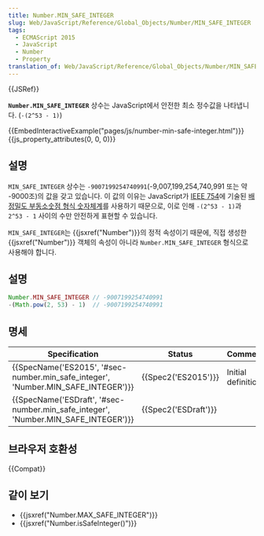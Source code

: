 ```yaml
---
title: Number.MIN_SAFE_INTEGER
slug: Web/JavaScript/Reference/Global_Objects/Number/MIN_SAFE_INTEGER
tags:
  - ECMAScript 2015
  - JavaScript
  - Number
  - Property
translation_of: Web/JavaScript/Reference/Global_Objects/Number/MIN_SAFE_INTEGER
---
```


{{JSRef}}

**`Number.MIN_SAFE_INTEGER`** 상수는 JavaScript에서 안전한 최소 정수값을 나타냅니다. (`-(2^53 - 1)`)

{{EmbedInteractiveExample("pages/js/number-min-safe-integer.html")}}{{js_property_attributes(0, 0, 0)}}

## 설명

`MIN_SAFE_INTEGER` 상수는 `-9007199254740991`(-9,007,199,254,740,991 또는 약 -9000조)의 값을 갖고 있습니다. 이 값의 이유는 JavaScript가 [IEEE 754](http://en.wikipedia.org/wiki/IEEE_floating_point)에 기술된 [배정밀도 부동소숫점 형식 숫자체계](http://en.wikipedia.org/wiki/Double_precision_floating-point_format)를 사용하기 때문으로, 이로 인해 `-(2^53 - 1)`과 `2^53 - 1` 사이의 수만 안전하게 표현할 수 있습니다.

`MIN_SAFE_INTEGER`는 {{jsxref("Number")}}의 정적 속성이기 때문에, 직접 생성한 {{jsxref("Number")}} 객체의 속성이 아니라 `Number.MIN_SAFE_INTEGER` 형식으로 사용해야 합니다.

## 설명

```js
Number.MIN_SAFE_INTEGER // -9007199254740991
-(Math.pow(2, 53) - 1)  // -9007199254740991
```

## 명세

| Specification                                                                                                | Status                       | Comment             |
| ------------------------------------------------------------------------------------------------------------ | ---------------------------- | ------------------- |
| {{SpecName('ES2015', '#sec-number.min_safe_integer', 'Number.MIN_SAFE_INTEGER')}} | {{Spec2('ES2015')}}     | Initial definition. |
| {{SpecName('ESDraft', '#sec-number.min_safe_integer', 'Number.MIN_SAFE_INTEGER')}} | {{Spec2('ESDraft')}} |                     |

## 브라우저 호환성

{{Compat}}

## 같이 보기

- {{jsxref("Number.MAX_SAFE_INTEGER")}}
- {{jsxref("Number.isSafeInteger()")}}
